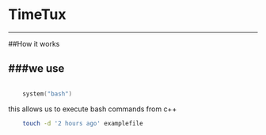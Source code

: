 # **TimeTux**
---

##How it works

###we use 
---
``` c++

    system("bash")
```
this allows us to execute bash commands from c++

``` bash
    touch -d '2 hours ago' examplefile
```

        